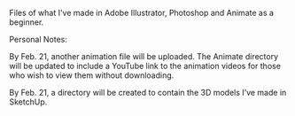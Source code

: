 Files of what I've made in Adobe Illustrator, Photoshop and Animate as a beginner.

Personal Notes:

By Feb. 21, another animation file will be uploaded. The Animate directory will be updated to include a YouTube link to the animation videos for those who wish to view them without downloading.

By Feb. 21, a directory will be created to contain the 3D models I’ve made in SketchUp.
